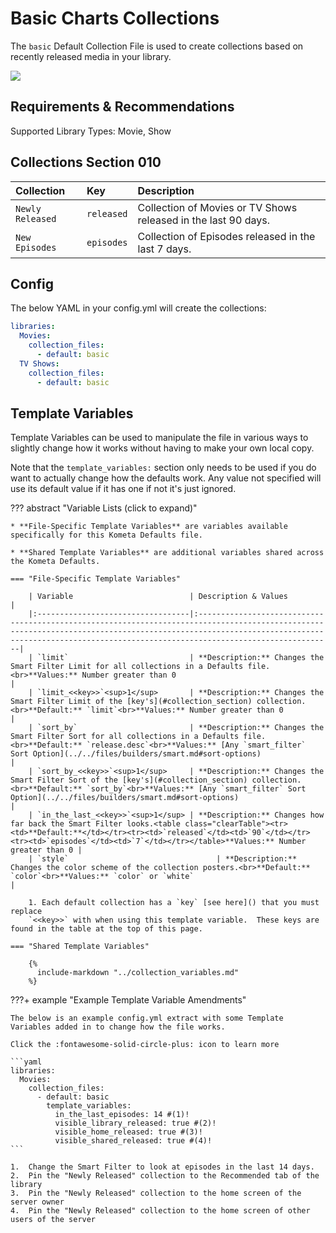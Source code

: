 # Basic Charts Collections

The `basic` Default Collection File is used to create collections based on recently released media in your library.

![](../images/basic.png)

## Requirements & Recommendations

Supported Library Types: Movie, Show

## <a id="collection_section"></a>Collections Section 010

| Collection       | Key        | Description                                                    |
|:-----------------|:-----------|:---------------------------------------------------------------|
| `Newly Released` | `released` | Collection of Movies or TV Shows released in the last 90 days. |
| `New Episodes`   | `episodes` | Collection of Episodes released in the last 7 days.            |

## Config

The below YAML in your config.yml will create the collections:

```yaml
libraries:
  Movies:
    collection_files:
      - default: basic
  TV Shows:
    collection_files:
      - default: basic
```

## Template Variables

Template Variables can be used to manipulate the file in various ways to slightly change how it works without having to 
make your own local copy.

Note that the `template_variables:` section only needs to be used if you do want to actually change how the defaults 
work. Any value not specified will use its default value if it has one if not it's just ignored.

??? abstract "Variable Lists (click to expand)"

    * **File-Specific Template Variables** are variables available specifically for this Kometa Defaults file.

    * **Shared Template Variables** are additional variables shared across the Kometa Defaults.

    === "File-Specific Template Variables"

        | Variable                          | Description & Values                                                                                                                                                                                                                            |
        |:----------------------------------|:------------------------------------------------------------------------------------------------------------------------------------------------------------------------------------------------------------------------------------------------|
        | `limit`                           | **Description:** Changes the Smart Filter Limit for all collections in a Defaults file.<br>**Values:** Number greater than 0                                                                                                                    |
        | `limit_<<key>>`<sup>1</sup>       | **Description:** Changes the Smart Filter Limit of the [key's](#collection_section) collection.<br>**Default:** `limit`<br>**Values:** Number greater than 0                                                                                                 |
        | `sort_by`                         | **Description:** Changes the Smart Filter Sort for all collections in a Defaults file.<br>**Default:** `release.desc`<br>**Values:** [Any `smart_filter` Sort Option](../../files/builders/smart.md#sort-options)                               |
        | `sort_by_<<key>>`<sup>1</sup>     | **Description:** Changes the Smart Filter Sort of the [key's](#collection_section) collection.<br>**Default:** `sort_by`<br>**Values:** [Any `smart_filter` Sort Option](../../files/builders/smart.md#sort-options)                                         |
        | `in_the_last_<<key>>`<sup>1</sup> | **Description:** Changes how far back the Smart Filter looks.<table class="clearTable"><tr><td>**Default:**</td></tr><tr><td>`released`</td><td>`90`</td></tr><tr><td>`episodes`</td><td>`7`</td></tr></table>**Values:** Number greater than 0 |
        | `style`                                 | **Description:** Changes the color scheme of the collection posters.<br>**Default:** `color`<br>**Values:** `color` or `white`                                                                                                                                                                                                                                                                                                                                                                            |

        1. Each default collection has a `key` [see here]() that you must replace 
        `<<key>>` with when using this template variable.  These keys are found in the table at the top of this page.

    === "Shared Template Variables"

        {%
          include-markdown "../collection_variables.md"
        %}
    
???+ example "Example Template Variable Amendments"

    The below is an example config.yml extract with some Template Variables added in to change how the file works.

    Click the :fontawesome-solid-circle-plus: icon to learn more
    
    ```yaml
    libraries:
      Movies:
        collection_files:
          - default: basic
            template_variables:
              in_the_last_episodes: 14 #(1)!
              visible_library_released: true #(2)!
              visible_home_released: true #(3)!
              visible_shared_released: true #(4)!
    ```

    1.  Change the Smart Filter to look at episodes in the last 14 days.
    2.  Pin the "Newly Released" collection to the Recommended tab of the library
    3.  Pin the "Newly Released" collection to the home screen of the server owner
    4.  Pin the "Newly Released" collection to the home screen of other users of the server
